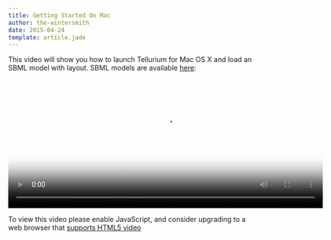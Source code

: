 ```yaml
---
title: Getting Started On Mac
author: the-wintersmith
date: 2015-04-24
template: article.jade
---
```


This video will show you how to launch Tellurium for Mac OS X and load an SBML
model with layout. SBML models are available [here](https://github.com/0u812/sbnw/releases/download/1.2.4/testcases.zip):

<video id="really-cool-video" class="video-js vjs-default-skin" controls
 preload="auto" width="640" height="264" poster="really-cool-video-poster.jpg"
 data-setup='{}'>
  <source src="/articles/getting-started-mac/sbnw-plugin-intro.webm" type='video/webm'>
  <p class="vjs-no-js">
    To view this video please enable JavaScript, and consider upgrading to a web browser
    that <a href="http://videojs.com/html5-video-support/" target="_blank">supports HTML5 video</a>
  </p>
</video>

